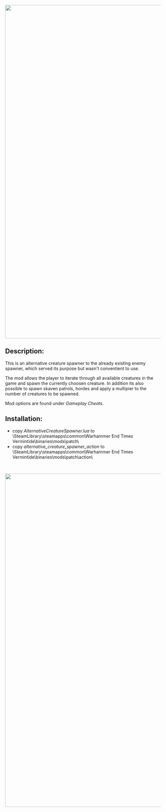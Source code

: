 <p align="center">
  <img src="../../../assets/banner-top.png" width="1080">
</p>

## Description:
This is an alternative creature spawner to the already existing enemy spawner, which served its purpose but wasn't conventient to use.

The mod allows the player to iterate through all available creatures in the game and spawn the currently choosen creature. In addition its also possible to spawn skaven patrols, hordes and apply a multipier to the number of creatures to be spawned.

Mod options are found under *Gameplay Cheats*.

## Installation:
- copy *AlternativeCreatureSpawner.lua* to \SteamLibrary\steamapps\common\Warhammer End Times Vermintide\binaries\mods\patch\
- copy *alternative_creature_spawner_action* to \SteamLibrary\steamapps\common\Warhammer End Times Vermintide\binaries\mods\patch\action\

<br/>

<p align="center">
  <img src="../../../assets/banner-buttom.png" width="1080">
</p>
